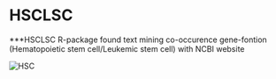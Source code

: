 # HSCLSC
***HSCLSC R-package found text mining co-occurence gene-fontion (Hematopoietic stem cell/Leukemic stem cell) with NCBI website


![HSC](https://github.com/cdesterke/)
